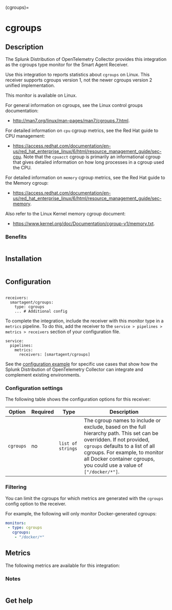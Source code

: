 (cgroups)=

# cgroups

<meta name="Description" content="Use this Splunk Observability Cloud integration for the cgroups monitor. See benefits, install, configuration, and metrics">

## Description


The Splunk Distribution of OpenTelemetry Collector provides this integration as the cgroups type monitor for the Smart Agent Receiver.

Use this integration to reports statistics about `cgroups` on Linux. This receiver supports cgroups version 1, not the newer cgroups version 2 unified implementation.

This monitor is available on Linux. 

For general information on cgroups, see the Linux control groups documentation: 

*  <a href="http://man7.org/linux/man-pages/man7/cgroups.7.html">http://man7.org/linux/man-pages/man7/cgroups.7.html</a>.

For detailed information on `cpu` cgroup metrics, see the Red Hat guide to CPU management:

*  <a href="https://access.redhat.com/documentation/en-us/red_hat_enterprise_linux/6/html/resource_management_guide/sec-cpu">https://access.redhat.com/documentation/en-us/red_hat_enterprise_linux/6/html/resource_management_guide/sec-cpu</a>. Note that the `cpuacct` cgroup is primarily an informational cgroup that gives detailed information on how long processes in a cgroup used the CPU.

For detailed information on `memory` cgroup metrics, see the Red Hat guide to the Memory cgroup: 

* <a href="https://access.redhat.com/documentation/en-us/red_hat_enterprise_linux/6/html/resource_management_guide/sec-memory">https://access.redhat.com/documentation/en-us/red_hat_enterprise_linux/6/html/resource_management_guide/sec-memory</a>.


Also refer to the Linux Kernel memory cgroup document:

*  <a href="https://www.kernel.org/doc/Documentation/cgroup-v1/memory.txt">https://www.kernel.org/doc/Documentation/cgroup-v1/memory.txt</a>.


### Benefits

```{include} /_includes/benefits.md
```

## Installation

```{include} /_includes/collector-installation-linux.md
```

## Configuration

```{include} /_includes/configuration.md
```

```
receivers:
  smartagent/cgroups: 
    type: cgroups
    ... # Additional config
```

To complete the integration, include the receiver with this monitor type in a `metrics` pipeline. To do this, add the receiver to the `service > pipelines > metrics > receivers` section of your configuration file.

```
service:
  pipelines:
    metrics:
      receivers: [smartagent/cgroups]
```

See the [configuration example](https://github.com/signalfx/splunk-otel-collector/tree/main/examples) for specific use cases that show how the Splunk Distribution of OpenTelemetry Collector can integrate and complement existing environments.

### Configuration settings

The following table shows the configuration options for this receiver:
  
| Option | Required | Type | Description |
| --- | --- | --- | --- |
| `cgroups` | no | `list of strings` | The cgroup names to include or exclude, based on the full hierarchy path. This set can be overridden. If not provided, `cgroups` defaults to a list of all cgroups. For example, to monitor all Docker container cgroups, you could use a value of `["/docker/*"]`. |

### Filtering
You can limit the cgroups for which metrics are generated with the `cgroups` config option to the receiver.

For example, the following will only monitor Docker-generated cgroups:

```yaml
monitors:
 - type: cgroups
   cgroups:
    - "/docker/*"
```


## Metrics

The following metrics are available for this integration:

<div class="metrics-yaml" url="https://raw.githubusercontent.com/signalfx/signalfx-agent/main/pkg/monitors/cgroups/metadata.yaml"></div>

### Notes

```{include} /_includes/metric-defs.md
```

## Get help

```{include} /_includes/troubleshooting.md
```
